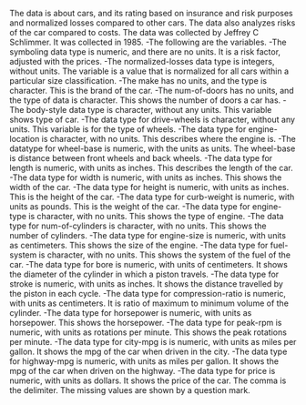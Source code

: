 The data is about cars, and its rating based on insurance and risk purposes and normalized losses compared to other cars. The data also analyzes risks of the car compared to costs. The data was collected by Jeffrey C Schlimmer. It was collected in 1985.
-The following are the variables.
-The symboling data type is numeric, and there are no units. It is a risk factor, adjusted with the prices.
-The normalized-losses data type is integers, without units. The variable is a value that is normalized for all cars within a particular size classification.
-The make has no units, and the type is character. This is the brand of the car.
-The num-of-doors has no units, and the type of data is character. This shows the number of doors a car has.
-The body-style data type is character, without any units. This variable shows type of car.
-The data type for drive-wheels is character, without any units. This variable is for the type of wheels.
-The data type for engine-location is character, with no units. This describes where the engine is.
-The datatype for wheel-base is numeric, with the units as units. The wheel-base is distance between front wheels and back wheels.
-The data type for length is numeric, with units as inches. This describes the length of the car.
-The data type for width is numeric, with units as inches. This shows the width of the car.
-The data type for height is numeric, with units as inches. This is the height of the car.
-The data type for curb-weight is numeric, with units as pounds. This is the weight of the car.
-The data type for engine-type is character, with no units. This shows the type of engine.
-The data type for num-of-cylinders is character, with no units. This shows the number of cylinders.
-The data type for engine-size is numeric, with units as centimeters. This shows the size of the engine.
-The data type for fuel-system is character, with no units. This shows the system of the fuel of the car.
-The data type for bore is numeric, with units of centimeters. It shows the diameter of the cylinder in which a piston travels.
-The data type for stroke is numeric, with units as inches. It shows the distance travelled by the piston in each cycle.
-The data type for compression-ratio is numeric, with units as centimeters. It is ratio of maximum to minimum volume of the cylinder.
-The data type for horsepower is numeric, with units as horsepower. This shows the horsepower.
-The data type for peak-rpm is numeric, with units as rotations per minute. This shows the peak rotations per minute.
-The data type for city-mpg is is numeric, with units as miles per gallon. It shows the mpg of the car when driven in the city.
-The data type for highway-mpg is numeric, with units as miles per gallon. It shows the mpg of the car when driven on the highway.
-The data type for price is numeric, with units as dollars. It shows the price of the car.
The comma is the delimiter.
The missing values are shown by a question mark.
